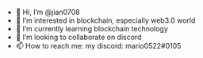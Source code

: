 - 👋 Hi, I’m @jian0708
- 👀 I’m interested in blockchain, especially web3.0 world
- 🌱 I’m currently learning blockchain technology
- 💞️ I’m looking to collaborate on discord
- 📫 How to reach me: my discord: mario0522#0105

<!---
jian0708/jian0708 is a ✨ special ✨ repository because its `README.md` (this file) appears on your GitHub profile.
You can click the Preview link to take a look at your changes.
--->
